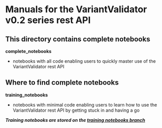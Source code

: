 # Manuals for the VariantValidator v0.2 series rest API

## This directory contains complete notebooks
**complete_notebooks**
- notebooks with all code enabling users to quickly master use of the VariantValidator rest API


## Where to find complete notebooks 
**training_notebooks**
- notebooks with minimal code enabling users to learn how to use the VariantValidator rest API by getting stuck in and 
having a go

***Training notebooks are stored on the [training notebooks branch](https://https://github.com/openvar/rest_variantValidator_manuals/tree/training_notebooks)***